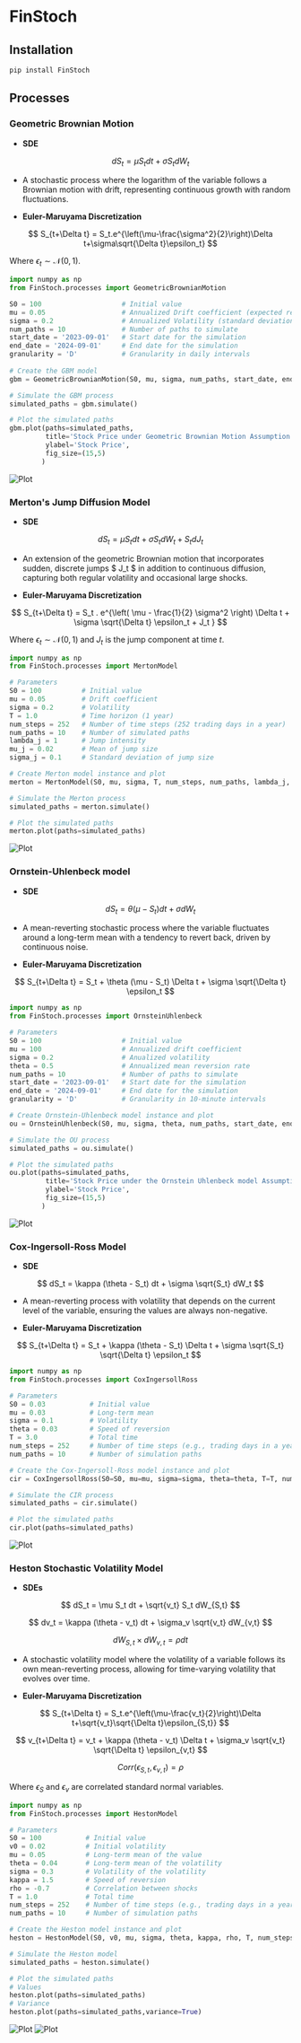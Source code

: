 # FinStoch

## Installation

```bash
pip install FinStoch
```

## Processes

### Geometric Brownian Motion

- **SDE**

$$
dS_t = \mu S_t  dt + \sigma S_t dW_t
$$
  
  - A stochastic process where the logarithm of the variable follows a Brownian motion with drift, representing continuous growth with random fluctuations.
  
- **Euler-Maruyama Discretization**

$$
S_{t+\Delta t} = S_t.e^{\left(\mu-\frac{\sigma^2}{2}\right)\Delta t+\sigma\sqrt{\Delta t}\epsilon_t}
$$
  
  Where $\epsilon_t \sim \mathcal{N}(0, 1)$.

```python
import numpy as np
from FinStoch.processes import GeometricBrownianMotion

S0 = 100                    # Initial value 
mu = 0.05                   # Annualized Drift coefficient (expected return rate)
sigma = 0.2                 # Annualized Volatility (standard deviation of returns)
num_paths = 10              # Number of paths to simulate
start_date = '2023-09-01'   # Start date for the simulation
end_date = '2024-09-01'     # End date for the simulation
granularity = 'D'           # Granularity in daily intervals
    
# Create the GBM model
gbm = GeometricBrownianMotion(S0, mu, sigma, num_paths, start_date, end_date, granularity)

# Simulate the GBM process
simulated_paths = gbm.simulate()

# Plot the simulated paths
gbm.plot(paths=simulated_paths, 
         title='Stock Price under Geometric Brownian Motion Assumption', 
         ylabel='Stock Price',
         fig_size=(15,5)
        )
```

![Plot](image/gbm.png)

### Merton's Jump Diffusion Model

- **SDE**
  
$$
dS_t = \mu S_t  dt + \sigma S_t  dW_t + S_t  dJ_t  
$$
  
  - An extension of the geometric Brownian motion that incorporates sudden, discrete jumps $ J_t $ in addition to continuous diffusion, capturing both regular volatility and occasional large shocks.

- **Euler-Maruyama Discretization**

$$
S_{t+\Delta t} = S_t . e^{\left( \mu - \frac{1}{2} \sigma^2 \right) \Delta t + \sigma \sqrt{\Delta t} \epsilon_t + J_t }
$$

  Where $\epsilon_t \sim \mathcal{N}(0, 1)$ and $J_t$ is the jump component at time $t$.

```python
import numpy as np
from FinStoch.processes import MertonModel

# Parameters
S0 = 100          # Initial value
mu = 0.05         # Drift coefficient
sigma = 0.2       # Volatility
T = 1.0           # Time horizon (1 year)
num_steps = 252   # Number of time steps (252 trading days in a year)
num_paths = 10    # Number of simulated paths
lambda_j = 1      # Jump intensity
mu_j = 0.02       # Mean of jump size
sigma_j = 0.1     # Standard deviation of jump size

# Create Merton model instance and plot
merton = MertonModel(S0, mu, sigma, T, num_steps, num_paths, lambda_j, mu_j, sigma_j)

# Simulate the Merton process
simulated_paths = merton.simulate()

# Plot the simulated paths
merton.plot(paths=simulated_paths)
```

![Plot](image/merton.png)

### Ornstein-Uhlenbeck model

- **SDE**

$$
dS_t = \theta (\mu - S_t)  dt + \sigma dW_t
$$
  - A mean-reverting stochastic process where the variable fluctuates around a long-term mean with a tendency to revert back, driven by continuous noise.

- **Euler-Maruyama Discretization**

$$
S_{t+\Delta t} = S_t + \theta (\mu - S_t) \Delta t + \sigma \sqrt{\Delta t} \epsilon_t
$$

```python
import numpy as np
from FinStoch.processes import OrnsteinUhlenbeck 

# Parameters
S0 = 100                    # Initial value
mu = 100                    # Annualized drift coefficient
sigma = 0.2                 # Anualized volatility
theta = 0.5                 # Annualized mean reversion rate
num_paths = 10              # Number of paths to simulate
start_date = '2023-09-01'   # Start date for the simulation
end_date = '2024-09-01'     # End date for the simulation
granularity = 'D'           # Granularity in 10-minute intervals

# Create Ornstein-Uhlenbeck model instance and plot
ou = OrnsteinUhlenbeck(S0, mu, sigma, theta, num_paths, start_date, end_date, granularity)

# Simulate the OU process
simulated_paths = ou.simulate()

# Plot the simulated paths
ou.plot(paths=simulated_paths, 
         title='Stock Price under the Ornstein Uhlenbeck model Assumption', 
         ylabel='Stock Price',
         fig_size=(15,5)
        )
```

![Plot](image/ou.png)

### Cox-Ingersoll-Ross Model

- **SDE**

$$
dS_t = \kappa (\theta - S_t)  dt + \sigma \sqrt{S_t} dW_t
$$
  - A mean-reverting process with volatility that depends on the current level of the variable, ensuring the values are always non-negative.

- **Euler-Maruyama Discretization**
  
$$
S_{t+\Delta t} = S_t + \kappa (\theta - S_t) \Delta t + \sigma \sqrt{S_t} \sqrt{\Delta t} \epsilon_t
$$

```python
import numpy as np
from FinStoch.processes import CoxIngersollRoss 

# Parameters 
S0 = 0.03           # Initial value
mu = 0.03           # Long-term mean
sigma = 0.1         # Volatility
theta = 0.03        # Speed of reversion
T = 3.0             # Total time
num_steps = 252     # Number of time steps (e.g., trading days in a year)
num_paths = 10      # Number of simulation paths

# Create the Cox-Ingersoll-Ross model instance and plot
cir = CoxIngersollRoss(S0=S0, mu=mu, sigma=sigma, theta=theta, T=T, num_steps=num_steps, num_paths=num_paths)

# Simulate the CIR process
simulated_paths = cir.simulate()

# Plot the simulated paths
cir.plot(paths=simulated_paths)
```

![Plot](image/cir.png)

### Heston Stochastic Volatility Model

- **SDEs**

$$
dS_t = \mu S_t  dt + \sqrt{v_t} S_t  dW_{S,t}
$$

$$
dv_t = \kappa (\theta - v_t)  dt + \sigma_v \sqrt{v_t}  dW_{v,t}
$$

$$
dW_{S,t}\times dW_{v,t}=\rho dt
$$

  - A stochastic volatility model where the volatility of a variable follows its own mean-reverting process, allowing for time-varying volatility that evolves over time.

- **Euler-Maruyama Discretization**

$$
S_{t+\Delta t} = S_t.e^{\left(\mu-\frac{v_t}{2}\right)\Delta t+\sqrt{v_t}\sqrt{\Delta t}\epsilon_{S,t}}
$$

$$
v_{t+\Delta t} = v_t + \kappa (\theta - v_t) \Delta t + \sigma_v \sqrt{v_t} \sqrt{\Delta t} \epsilon_{v,t}
$$

$$
Corr(\epsilon_{S,t},\epsilon_{v,t})=\rho
$$

  Where $\epsilon_S$ and $\epsilon_v$ are correlated standard normal variables.

```python
import numpy as np
from FinStoch.processes import HestonModel

# Parameters
S0 = 100           # Initial value
v0 = 0.02          # Initial volatility
mu = 0.05          # Long-term mean of the value
theta = 0.04       # Long-term mean of the volatility
sigma = 0.3        # Volatility of the volatility
kappa = 1.5        # Speed of reversion
rho = -0.7         # Correlation between shocks
T = 1.0            # Total time
num_steps = 252    # Number of time steps (e.g., trading days in a year)
num_paths = 10     # Number of simulation paths

# Create the Heston model instance and plot
heston = HestonModel(S0, v0, mu, sigma, theta, kappa, rho, T, num_steps, num_paths)

# Simulate the Heston model
simulated_paths = heston.simulate()

# Plot the simulated paths
# Values
heston.plot(paths=simulated_paths)
# Variance
heston.plot(paths=simulated_paths,variance=True)
```

![Plot](image/heston_val.png)
![Plot](image/heston_vol.png)

